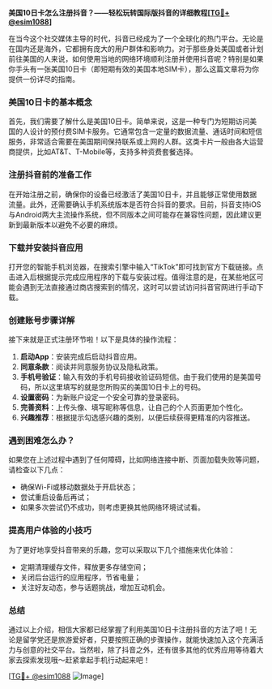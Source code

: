 **美国10日卡怎么注册抖音？——轻松玩转国际版抖音的详细教程[[TG💪+ @esim1088](https://t.me/s/esim1088)]**

在当今这个社交媒体主导的时代，抖音已经成为了一个全球化的热门平台。无论是在国内还是海外，它都拥有庞大的用户群体和影响力。对于那些身处美国或者计划前往美国的人来说，如何使用当地的网络环境顺利注册并使用抖音呢？特别是如果你手头有一张美国10日卡（即短期有效的美国本地SIM卡），那么这篇文章将为你提供一份详尽的指南。

### 美国10日卡的基本概念

首先，我们需要了解什么是美国10日卡。简单来说，这是一种专门为短期访问美国的人设计的预付费SIM卡服务。它通常包含一定量的数据流量、通话时间和短信服务，非常适合需要在美国期间保持联系或上网的人群。这类卡片一般由各大运营商提供，比如AT&T、T-Mobile等，支持多种资费套餐选择。

### 注册抖音前的准备工作

在开始注册之前，确保你的设备已经激活了美国10日卡，并且能够正常使用数据流量。此外，还需要确认手机系统版本是否符合抖音的要求。目前，抖音支持iOS与Android两大主流操作系统，但不同版本之间可能存在兼容性问题，因此建议更新到最新版本以避免不必要的麻烦。

### 下载并安装抖音应用

打开您的智能手机浏览器，在搜索引擎中输入“TikTok”即可找到官方下载链接。点击进入后根据提示完成应用程序的下载与安装过程。值得注意的是，在某些地区可能会遇到无法直接通过商店搜索到的情况，这时可以尝试访问抖音官网进行手动下载。

### 创建账号步骤详解

接下来就是正式注册环节啦！以下是具体的操作流程：

1. **启动App**：安装完成后启动抖音应用。
2. **同意条款**：阅读并同意服务协议及隐私政策。
3. **手机号验证**：输入有效的手机号码接收验证码短信。由于我们使用的是美国号码，所以这里填写的就是您所购买的美国10日卡上的号码。
4. **设置密码**：为新账户设定一个安全可靠的登录密码。
5. **完善资料**：上传头像、填写昵称等信息，让自己的个人页面更加个性化。
6. **兴趣推荐**：根据提示勾选感兴趣的类别，以便后续获得更精准的内容推送。

### 遇到困难怎么办？

如果您在上述过程中遇到了任何障碍，比如网络连接中断、页面加载失败等问题，请检查以下几点：
- 确保Wi-Fi或移动数据处于开启状态；
- 尝试重启设备后再试；
- 如果多次尝试仍不成功，则考虑更换其他网络环境试试看。

### 提高用户体验的小技巧

为了更好地享受抖音带来的乐趣，您可以采取以下几个措施来优化体验：
- 定期清理缓存文件，释放更多存储空间；
- 关闭后台运行的应用程序，节省电量；
- 关注好友动态，参与话题挑战，增加互动机会。

### 总结

通过以上介绍，相信大家都已经掌握了利用美国10日卡注册抖音的方法了吧！无论是留学党还是旅游爱好者，只要按照正确的步骤操作，就能快速加入这个充满活力与创意的社交平台。当然啦，除了抖音之外，还有很多其他的优秀应用等待着大家去探索发现哦～赶紧拿起手机行动起来吧！

[[TG💪+ @esim1088](https://t.me/s/esim1088) ![Image](https://i.postimg.cc/4NQfJmqS/Snipaste-2025-05-13-00-14-12.png)]